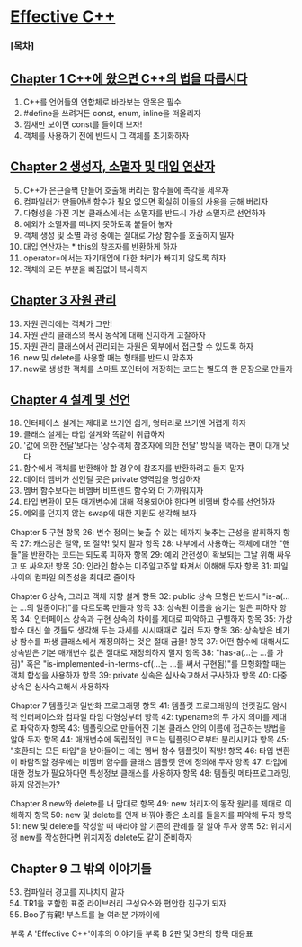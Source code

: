 
# [Effective C++](http://www.kyobobook.co.kr/product/detailViewKor.laf?mallGb=KOR&ejkGb=KOR&barcode=9791195444946)

### [목차]

## [Chapter 1 C++에 왔으면 C++의 법을 따릅시다](./1.)
  1. C++를 언어들의 연합체로 바라보는 안목은 필수
  2. #define을 쓰려거든 const, enum, inline을 떠올리자
  3. 낌새만 보이면 const를 들이대 보자!
  4. 객체를 사용하기 전에 반드시 그 객체를 초기화하자

## [Chapter 2 생성자, 소멸자 및 대입 연산자](./2.)
  5. C++가 은근슬쩍 만들어 호출해 버리는 함수들에 촉각을 세우자
  6. 컴파일러가 만들어낸 함수가 필요 없으면 확실히 이들의 사용을 금해 버리자
  7. 다형성을 가진 기본 클래스에서는 소멸자를 반드시 가상 소멸자로 선언하자
  8. 예외가 소멸자를 떠나지 못하도록 붙들어 놓자
  9. 객체 생성 및 소멸 과정 중에는 절대로 가상 함수를 호출하지 말자
  10. 대입 연산자는 * this의 참조자를 반환하게 하자
  11. operator=에서는 자기대입에 대한 처리가 빠지지 않도록 하자
  12. 객체의 모든 부분을 빠짐없이 복사하자

## [Chapter 3 자원 관리](./3.)
  13. 자원 관리에는 객체가 그만!
  14. 자원 관리 클래스의 복사 동작에 대해 진지하게 고찰하자
  15. 자원 관리 클래스에서 관리되는 자원은 외부에서 접근할 수 있도록 하자
  16. new 및 delete를 사용할 때는 형태를 반드시 맞추자
  17. new로 생성한 객체를 스마트 포인터에 저장하는 코드는 별도의 한 문장으로 만들자

## [Chapter 4 설계 및 선언](./4.)
  18. 인터페이스 설계는 제대로 쓰기엔 쉽게, 엉터리로 쓰기엔 어렵게 하자
  19. 클래스 설계는 타입 설계와 똑같이 취급하자
  20. '값에 의한 전달'보다는 '상수객체 참조자에 의한 전달' 방식을 택하는 편이 대개 낫다
  21. 함수에서 객체를 반환해야 할 경우에 참조자를 반환하려고 들지 말자
  22. 데이터 멤버가 선언될 곳은 private 영역임을 명심하자
  23. 멤버 함수보다는 비멤버 비프렌드 함수와 더 가까워지자
  24. 타입 변환이 모든 매개변수에 대해 적용되어야 한다면 비멤버 함수를 선언하자
  25. 예외를 던지지 않는 swap에 대한 지원도 생각해 보자

Chapter 5 구현
항목 26: 변수 정의는 늦출 수 있는 데까지 늦추는 근성을 발휘하자
항목 27: 캐스팅은 절약, 또 절약! 잊지 말자
항목 28: 내부에서 사용하는 객체에 대한 "핸들"을 반환하는 코드는 되도록 피하자
항목 29: 예외 안전성이 확보되는 그날 위해 싸우고 또 싸우자!
항목 30: 인라인 함수는 미주알고주알 따져서 이해해 두자
항목 31: 파일 사이의 컴파일 의존성을 최대로 줄이자

Chapter 6 상속, 그리고 객체 지향 설계
항목 32: public 상속 모형은 반드시 "is-a(...는 ...의 일종이다)"를 따르도록 만들자
항목 33: 상속된 이름을 숨기는 일은 피하자
항목 34: 인터페이스 상속과 구현 상속의 차이를 제대로 파악하고 구별하자
항목 35: 가상 함수 대신 쓸 것들도 생각해 두는 자세를 시시때때로 길러 두자
항목 36: 상속받은 비가상 함수를 파생 클래스에서 재정의하는 것은 절대 금물!
항목 37: 어떤 함수에 대해서도 상속받은 기본 매개변수 값은 절대로 재정의하지 말자
항목 38: "has-a(...는 ...를 가짐)" 혹은 "is-implemented-in-terms-of(...는 ...를 써서 구현됨)"를 모형화할 때는 객체 합성을 사용하자
항목 39: private 상속은 심사숙고해서 구사하자
항목 40: 다중 상속은 심사숙고해서 사용하자

Chapter 7 템플릿과 일반화 프로그래밍
항목 41: 템플릿 프로그래밍의 천릿길도 암시적 인터페이스와 컴파일 타임 다형성부터
항목 42: typename의 두 가지 의미를 제대로 파악하자
항목 43: 템플릿으로 만들어진 기본 클래스 안의 이름에 접근하는 방법을 알아 두자
항목 44: 매개변수에 독립적인 코드는 템플릿으로부터 분리시키자
항목 45: "호환되는 모든 타입"을 받아들이는 데는 멤버 함수 템플릿이 직방!
항목 46: 타입 변환이 바람직할 경우에는 비멤버 함수를 클래스 템플릿 안에 정의해 두자
항목 47: 타입에 대한 정보가 필요하다면 특성정보 클래스를 사용하자
항목 48: 템플릿 메타프로그래밍, 하지 않겠는가?

Chapter 8 new와 delete를 내 맘대로
항목 49: new 처리자의 동작 원리를 제대로 이해하자
항목 50: new 및 delete를 언제 바꿔야 좋은 소리를 들을지를 파악해 두자
항목 51: new 및 delete를 작성할 때 따라야 할 기존의 관례를 잘 알아 두자
항목 52: 위치지정 new를 작성한다면 위치지정 delete도 같이 준비하자

## Chapter 9 그 밖의 이야기들
  53. 컴파일러 경고를 지나치지 말자
  54. TR1을 포함한 표준 라이브러리 구성요소와 편안한 친구가 되자
  55. Boo子有親! 부스트를 늘 여러분 가까이에

부록 A 'Effective C++'이후의 이야기들
부록 B 2판 및 3판의 항목 대응표
